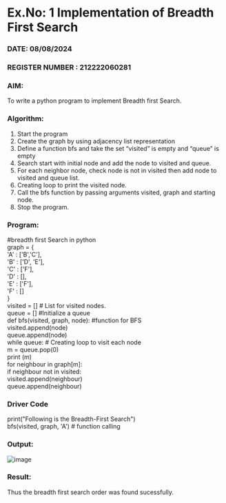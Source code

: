 # Ex.No: 1  Implementation of Breadth First Search 
### DATE:  08/08/2024                                                                          
### REGISTER NUMBER : 212222060281
### AIM: 
To write a python program to implement Breadth first Search. 
### Algorithm:
1. Start the program
2. Create the graph by using adjacency list representation
3. Define a function bfs and take the set “visited” is empty and “queue” is empty
4. Search start with initial node and add the node to visited and queue.
5. For each neighbor node, check node is not in visited then add node to visited and queue list.
6.  Creating loop to print the visited node.
7.   Call the bfs function by passing arguments visited, graph and starting node.
8.   Stop the program.
### Program:
#breadth first Search in python </br>
graph = {</br>
 'A' : ['B','C'],</br>
 'B' : ['D', 'E'],</br>
 'C' : ['F'],</br>
 'D' : [],</br>
 'E' : ['F'],</br>
 'F' : []</br>
 }</br>
visited = [] # List for visited nodes.</br>
queue = []     #Initialize a queue</br>
def bfs(visited, graph, node): #function for BFS</br>
    visited.append(node)</br>
    queue.append(node)</br>
    while queue:          # Creating loop to visit each node</br>
        m = queue.pop(0)</br>
        print (m)</br>
        for neighbour in graph[m]:</br>
            if neighbour not in visited:</br>
                visited.append(neighbour)</br>
                queue.append(neighbour)</br>

### Driver Code</br>
print("Following is the Breadth-First Search")</br>
bfs(visited, graph, 'A')    # function calling</br>



### Output:

![image](https://github.com/user-attachments/assets/55f43176-ebc2-47e7-859d-d395b518ad86)


### Result:
Thus the breadth first search order was found sucessfully.
